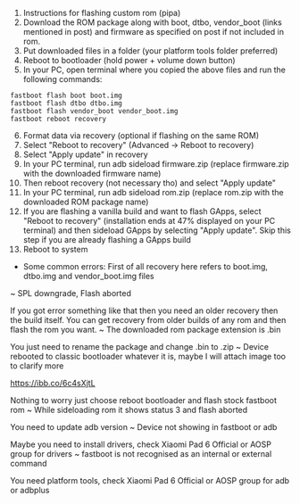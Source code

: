 1. Instructions for flashing custom rom (pipa)
2. Download the ROM package along with boot, dtbo, vendor_boot (links mentioned in post) and firmware as specified on post if not included in rom.
3. Put downloaded files in a folder (your platform tools folder preferred)
4. Reboot to bootloader (hold power + volume down button)
5. In your PC, open terminal where you copied the above files and run the following commands:
```
fastboot flash boot boot.img
fastboot flash dtbo dtbo.img
fastboot flash vendor_boot vendor_boot.img
fastboot reboot recovery
```
6. Format data via recovery (optional if flashing on the same ROM)
7. Select "Reboot to recovery" (Advanced → Reboot to recovery)
8. Select "Apply update" in recovery
9. In your PC terminal, run adb sideload firmware.zip (replace firmware.zip with the downloaded firmware name)
10. Then reboot recovery (not necessary tho) and select "Apply update"
11. In your PC terminal, run adb sideload rom.zip (replace rom.zip with the downloaded ROM package name)
12. If you are flashing a vanilla build and want to flash GApps, select "Reboot to recovery" (installation ends at 47% displayed on your PC terminal) and then sideload GApps by selecting "Apply update". Skip this step if you are already flashing a GApps build
13. Reboot to system
 
- Some common errors:
First of all recovery here refers to boot.img, dtbo.img and vendor_boot.img files

~ SPL downgrade, Flash aborted

If you got error something like that then you need an older recovery then the build itself. You can get recovery from older builds of any rom and then flash the rom you want.
~ The downloaded rom package extension is .bin

You just need to rename the package and change .bin to .zip
~ Device rebooted to classic bootloader whatever it is, maybe I will attach image too to clarify more

https://ibb.co/6c4sXjtL

Nothing to worry just choose reboot bootloader and flash stock fastboot rom
~ While sideloading rom it shows status 3 and flash aborted

You need to update adb version
~ Device not showing in fastboot or adb

Maybe you need to install drivers, check Xiaomi Pad 6 Official or AOSP group for drivers
~ fastboot is not recognised as an internal or external command

You need platform tools, check Xiaomi Pad 6 Official or AOSP group for adb or adbplus

